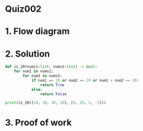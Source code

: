 # Quiz002

# 1. Flow diagram

# 2. Solution
```.py
def is_20(nums1:list, nums2:list) -> bool:
    for num1 in nums1:
        for num2 in nums2:
            if num1 == 20 or num2 == 20 or num1 + num2 == 20:
                return True
            else:
                return False

print(is_20([10, 30, 10, 26], [9, 15, 5, -5]))
```
# 3. Proof of work
